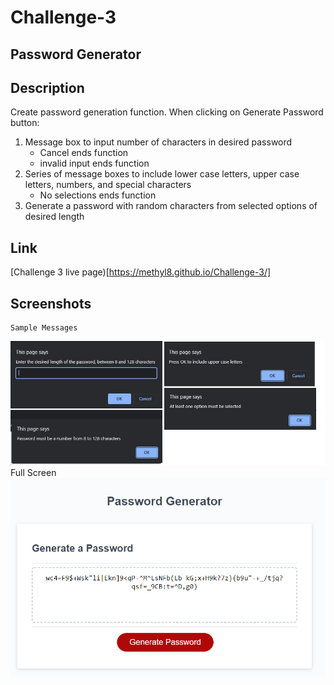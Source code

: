 # Challenge-3
Password Generator
---
## Description
Create password generation function.  When clicking on Generate Password button:
1. Message box to input number of characters in desired password
    - Cancel ends function
    - invalid input ends function
2. Series of message boxes to include lower case letters, upper case letters, numbers, and special characters
    - No selections ends function
3. Generate a password with random characters from selected options of desired length


## Link

[Challenge 3 live page)[https://methyl8.github.io/Challenge-3/]

## Screenshots
    Sample Messages
![Sample Messages](/screenshots/messages.jpg?raw=true)
    Full Screen
![Full Size](/screenshots/fullscreen.png?raw=true)